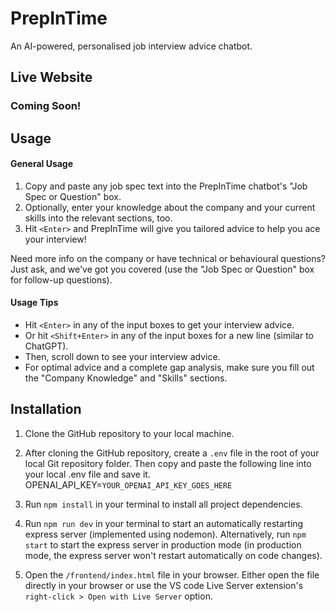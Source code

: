 # PrepInTime

An AI-powered, personalised job interview advice chatbot.

## Live Website

### Coming Soon!

## Usage

#### General Usage

1. Copy and paste any job spec text into the PrepInTime chatbot's "Job Spec or Question" box.
2. Optionally, enter your knowledge about the company and your current skills into the relevant sections, too.
3. Hit `<Enter>` and PrepInTime will give you tailored advice to help you ace your interview!

Need more info on the company or have technical or behavioural questions?  
Just ask, and we've got you covered (use the "Job Spec or Question" box for follow-up questions).

#### Usage Tips

- Hit `<Enter>` in any of the input boxes to get your interview advice.
- Or hit `<Shift+Enter>` in any of the input boxes for a new line (similar to ChatGPT).
- Then, scroll down to see your interview advice.
- For optimal advice and a complete gap analysis, make sure you fill out the "Company Knowledge" and "Skills" sections.

## Installation

1. Clone the GitHub repository to your local machine.

2. After cloning the GitHub repository, create a `.env` file in the root of your local Git repository folder. Then copy and paste the following line into your local .env file and save it.
   OPENAI_API_KEY=`YOUR_OPENAI_API_KEY_GOES_HERE`

3. Run `npm install` in your terminal to install all project dependencies.

4. Run `npm run dev` in your terminal to start an automatically restarting express server (implemented using nodemon). Alternatively, run `npm start` to start the express server in production mode (in production mode, the express server won't restart automatically on code changes).

5. Open the `/frontend/index.html` file in your browser. Either open the file directly in your browser or use the VS code Live Server extension's `right-click > Open with Live Server` option.

